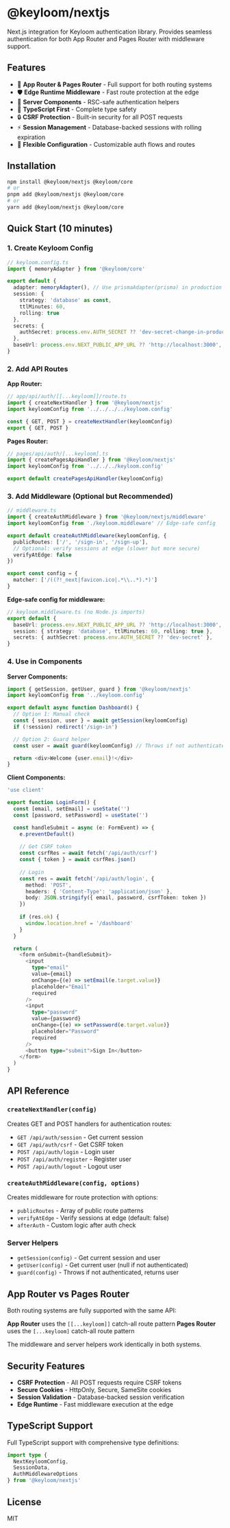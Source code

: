 # @keyloom/nextjs

Next.js integration for Keyloom authentication library. Provides seamless authentication for both App Router and Pages Router with middleware support.

## Features

- 🚀 **App Router & Pages Router** - Full support for both routing systems
- 🛡️ **Edge Runtime Middleware** - Fast route protection at the edge
- 🔐 **Server Components** - RSC-safe authentication helpers
- 🎯 **TypeScript First** - Complete type safety
- 🔒 **CSRF Protection** - Built-in security for all POST requests
- ⚡ **Session Management** - Database-backed sessions with rolling expiration
- 🔧 **Flexible Configuration** - Customizable auth flows and routes

## Installation

```bash
npm install @keyloom/nextjs @keyloom/core
# or
pnpm add @keyloom/nextjs @keyloom/core
# or
yarn add @keyloom/nextjs @keyloom/core
```

## Quick Start (10 minutes)

### 1. Create Keyloom Config

```typescript
// keyloom.config.ts
import { memoryAdapter } from '@keyloom/core'

export default {
  adapter: memoryAdapter(), // Use prismaAdapter(prisma) in production
  session: { 
    strategy: 'database' as const, 
    ttlMinutes: 60, 
    rolling: true 
  },
  secrets: { 
    authSecret: process.env.AUTH_SECRET ?? 'dev-secret-change-in-production' 
  },
  baseUrl: process.env.NEXT_PUBLIC_APP_URL ?? 'http://localhost:3000',
}
```

### 2. Add API Routes

**App Router:**
```typescript
// app/api/auth/[[...keyloom]]/route.ts
import { createNextHandler } from '@keyloom/nextjs'
import keyloomConfig from '../../../../keyloom.config'

const { GET, POST } = createNextHandler(keyloomConfig)
export { GET, POST }
```

**Pages Router:**
```typescript
// pages/api/auth/[...keyloom].ts
import { createPagesApiHandler } from '@keyloom/nextjs'
import keyloomConfig from '../../../keyloom.config'

export default createPagesApiHandler(keyloomConfig)
```

### 3. Add Middleware (Optional but Recommended)

```typescript
// middleware.ts
import { createAuthMiddleware } from '@keyloom/nextjs/middleware'
import keyloomConfig from './keyloom.middleware' // Edge-safe config

export default createAuthMiddleware(keyloomConfig, {
  publicRoutes: ['/', '/sign-in', '/sign-up'],
  // Optional: verify sessions at edge (slower but more secure)
  verifyAtEdge: false
})

export const config = { 
  matcher: ['/((?!_next|favicon.ico|.*\\..*).*)'] 
}
```

**Edge-safe config for middleware:**
```typescript
// keyloom.middleware.ts (no Node.js imports)
export default {
  baseUrl: process.env.NEXT_PUBLIC_APP_URL ?? 'http://localhost:3000',
  session: { strategy: 'database', ttlMinutes: 60, rolling: true },
  secrets: { authSecret: process.env.AUTH_SECRET ?? 'dev-secret' },
}
```

### 4. Use in Components

**Server Components:**
```typescript
import { getSession, getUser, guard } from '@keyloom/nextjs'
import keyloomConfig from '../keyloom.config'

export default async function Dashboard() {
  // Option 1: Manual check
  const { session, user } = await getSession(keyloomConfig)
  if (!session) redirect('/sign-in')

  // Option 2: Guard helper
  const user = await guard(keyloomConfig) // Throws if not authenticated

  return <div>Welcome {user.email}!</div>
}
```

**Client Components:**
```typescript
'use client'

export function LoginForm() {
  const [email, setEmail] = useState('')
  const [password, setPassword] = useState('')

  const handleSubmit = async (e: FormEvent) => {
    e.preventDefault()
    
    // Get CSRF token
    const csrfRes = await fetch('/api/auth/csrf')
    const { token } = await csrfRes.json()
    
    // Login
    const res = await fetch('/api/auth/login', {
      method: 'POST',
      headers: { 'Content-Type': 'application/json' },
      body: JSON.stringify({ email, password, csrfToken: token })
    })
    
    if (res.ok) {
      window.location.href = '/dashboard'
    }
  }

  return (
    <form onSubmit={handleSubmit}>
      <input 
        type="email" 
        value={email} 
        onChange={(e) => setEmail(e.target.value)}
        placeholder="Email" 
        required 
      />
      <input 
        type="password" 
        value={password} 
        onChange={(e) => setPassword(e.target.value)}
        placeholder="Password" 
        required 
      />
      <button type="submit">Sign In</button>
    </form>
  )
}
```

## API Reference

### `createNextHandler(config)`

Creates GET and POST handlers for authentication routes:

- `GET /api/auth/session` - Get current session
- `GET /api/auth/csrf` - Get CSRF token
- `POST /api/auth/login` - Login user
- `POST /api/auth/register` - Register user
- `POST /api/auth/logout` - Logout user

### `createAuthMiddleware(config, options)`

Creates middleware for route protection with options:

- `publicRoutes` - Array of public route patterns
- `verifyAtEdge` - Verify sessions at edge (default: false)
- `afterAuth` - Custom logic after auth check

### Server Helpers

- `getSession(config)` - Get current session and user
- `getUser(config)` - Get current user (null if not authenticated)
- `guard(config)` - Throws if not authenticated, returns user

## App Router vs Pages Router

Both routing systems are fully supported with the same API:

**App Router** uses the `[[...keyloom]]` catch-all route pattern
**Pages Router** uses the `[...keyloom]` catch-all route pattern

The middleware and server helpers work identically in both systems.

## Security Features

- **CSRF Protection** - All POST requests require CSRF tokens
- **Secure Cookies** - HttpOnly, Secure, SameSite cookies
- **Session Validation** - Database-backed session verification
- **Edge Runtime** - Fast middleware execution at the edge

## TypeScript Support

Full TypeScript support with comprehensive type definitions:

```typescript
import type { 
  NextKeyloomConfig,
  SessionData,
  AuthMiddlewareOptions 
} from '@keyloom/nextjs'
```

## License

MIT
